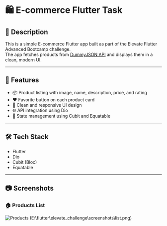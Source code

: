 # 🛍️ E-commerce Flutter Task

## 📌 Description
This is a simple E-commerce Flutter app built as part of the Elevate Flutter Advanced Bootcamp challenge.  
The app fetches products from [DummyJSON API](https://dummyjson.com/products) and displays them in a clean, modern UI.

---

## 🚀 Features
- 📦 Product listing with image, name, description, price, and rating  
- ❤️ Favorite button on each product card  
- 🎨 Clean and responsive UI design  
- 🌐 API integration using Dio  
- 🔄 State management using Cubit and Equatable  

---

## 🛠️ Tech Stack
- Flutter  
- Dio  
- Cubit (Bloc)  
- Equatable  

---

## 📷 Screenshots
### 🏠 Products List
![Products](E:\flutter\elevate_challenge\screenshots\.png)
(E:\flutter\elevate_challenge\screenshots\list.png)